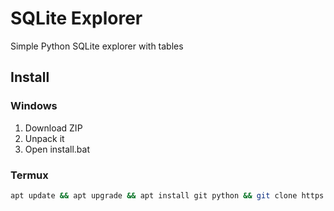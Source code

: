 # SQLite Explorer
Simple Python SQLite explorer with tables
## Install
### Windows
1. Download ZIP
2. Unpack it
3. Open install.bat
### Termux
```bash
apt update && apt upgrade && apt install git python && git clone https://github.com/kararasenok-gd/sqlite-explorer && cd sqlite-explorer && chmod +x install.sh && ./install.sh
```

